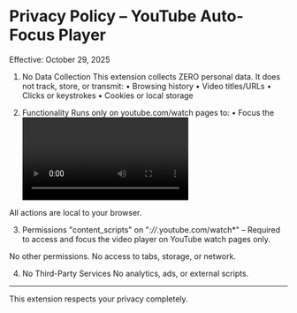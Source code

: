 # Privacy Policy – YouTube Auto-Focus Player

Effective: October 29, 2025

1. No Data Collection
This extension collects ZERO personal data. It does not track, store, or transmit:
• Browsing history
• Video titles/URLs
• Clicks or keystrokes
• Cookies or local storage

2. Functionality
Runs only on youtube.com/watch pages to:
• Focus the <video> player
• Re-focus after clicks on volume/settings
• Observe DOM for delayed player load

All actions are local to your browser.

3. Permissions
"content_scripts" on "*://*.youtube.com/watch*" – Required to access and focus the video player on YouTube watch pages only.

No other permissions. No access to tabs, storage, or network.

4. No Third-Party Services
No analytics, ads, or external scripts.


--- 
This extension respects your privacy completely.
